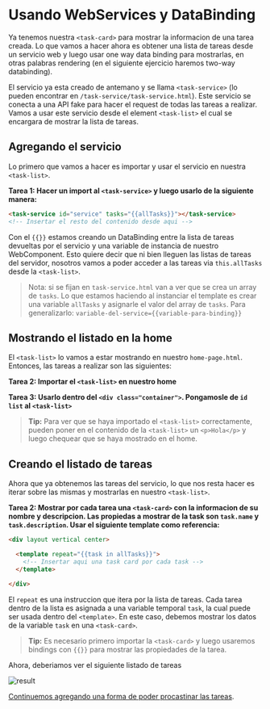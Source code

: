 # Usando WebServices y DataBinding

Ya tenemos nuestra `<task-card>` para mostrar la informacion de una tarea creada. Lo que vamos a hacer ahora es obtener una lista de tareas desde un servicio web y luego usar one way data binding para mostrarlas, en otras palabras rendering (en el siguiente ejercicio haremos two-way databinding).

El servicio ya esta creado de antemano y se llama `<task-service>` (lo pueden encontrar en `/task-service/task-service.html`). Este servicio se conecta a una API fake para hacer el request de todas las tareas a realizar. Vamos a usar este servicio desde el element `<task-list>` el cual se encargara de mostrar la lista de tareas.

## Agregando el servicio

Lo primero que vamos a hacer es importar y usar el servicio en nuestra `<task-list>`.

**Tarea 1: Hacer un import al `<task-service>` y luego usarlo de la siguiente manera:**

````html
<task-service id="service" tasks="{{allTasks}}"></task-service>
<!-- Insertar el resto del contenido desde aqui -->
````

Con el `{{}}` estamos creando un DataBinding entre la lista de tareas devueltas por el servicio y una variable de instancia de nuestro WebComponent. Esto quiere decir que ni bien lleguen las listas de tareas del servidor, nosotros vamos a poder acceder a las tareas via `this.allTasks` desde la `<task-list>`.

> Nota: si se fijan en `task-service.html` van a ver que se crea un array de `tasks`. Lo que estamos haciendo al instanciar el template es crear una variable `allTasks` y asignarle el valor del array de `tasks`. Para generalizarlo: `variable-del-service={{variable-para-binding}}`

## Mostrando el listado en la home

El `<task-list>` lo vamos a estar mostrando en nuestro `home-page.html`. Entonces, las tareas a realizar son las siguientes:

**Tarea 2: Importar el `<task-list>` en nuestro home**

**Tarea 3: Usarlo dentro del `<div class="container">`. Pongamosle de `id` `list` al `<task-list>`**

> **Tip:** Para ver que se haya importado el `<task-list>` correctamente, pueden poner en el contenido de la `<task-list>` un `<p>Hola</p>` y luego chequear que se haya mostrado en el home.

## Creando el listado de tareas

Ahora que ya obtenemos las tareas del servicio, lo que nos resta hacer es iterar sobre las mismas y mostrarlas en nuestro `<task-list>`.

**Tarea 2: Mostrar por cada tarea una `<task-card>` con la informacion de su nombre y descripcion. Las propiedas a mostrar de la task son `task.name` y `task.description`. Usar el siguiente template como referencia:**

````html
<div layout vertical center>

  <template repeat="{{task in allTasks}}">
    <!-- Insertar aqui una task card por cada task -->
  </template>

</div>
````

El `repeat` es una instruccion que itera por la lista de tareas. Cada tarea dentro de la lista es asignada a una variable temporal `task`, la cual puede ser usada dentro del `<template>`. En este caso, debemos mostrar los datos de la variable `task` en una `<task-card>`.

> **Tip:** Es necesario primero importar la `<task-card>` y luego usaremos bindings con `{{}}` para mostrar las propiedades de la tarea.

Ahora, deberiamos ver el siguiente listado de tareas

![result](https://cloudup.com/cG15DAWYgXr+)

[Continuemos agregando una forma de poder procastinar las tareas](5-procastinating-tasks.md).
